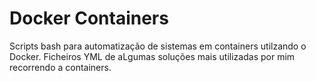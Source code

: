 # Docker Containers

Scripts bash para automatização de sistemas em containers utilzando o Docker.
Ficheiros YML de aLgumas soluções mais utilizadas por mim recorrendo a containers.
